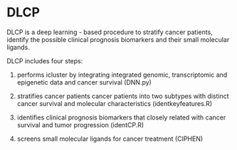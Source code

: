 # DLCP

DLCP is a deep learning - based procedure to stratify cancer patients, identify the possible clinical prognosis biomarkers and their small molecular ligands.

DLCP includes four steps:

1. performs icluster by integrating integrated genomic, transcriptomic and epigenetic data and cancer survival (DNN.py)

2. stratifies cancer patients cancer patients into two subtypes with distinct cancer survival and molecular characteristics (identkeyfeatures.R)

3. identifies clinical prognosis biomarkers that closely related with cancer survival and tumor progression (identCP.R)

4. screens small molecular ligands for cancer treatment (CIPHEN)
